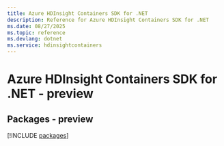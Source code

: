 ```yaml
---
title: Azure HDInsight Containers SDK for .NET
description: Reference for Azure HDInsight Containers SDK for .NET
ms.date: 08/27/2025
ms.topic: reference
ms.devlang: dotnet
ms.service: hdinsightcontainers
---
```

# Azure HDInsight Containers SDK for .NET - preview
## Packages - preview
[!INCLUDE [packages](hdinsight-containers-index.md)]